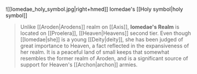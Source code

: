 ![[Iomedae_holy_symbol.jpg|right+hmed]] 
 Iomedae's [[Holy symbol|holy symbol]]
> Unlike [[Aroden|Arodens]] realm on [[Axis]], **Iomedae's Realm** is located on [[Proelera]], [[Heaven|Heavens]] second tier. Even though [[Iomedae|she]] is a young [[Deity|deity]], she has been judged of great importance to Heaven, a fact reflected in the expansiveness of her realm. It is a peaceful land of small keeps that somewhat resembles the former realm of Aroden, and is a significant source of support for Heaven's [[Archon|archon]] armies.








